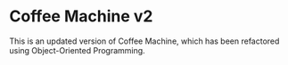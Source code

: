 # Coffee Machine v2
This is an updated version of Coffee Machine, which has been refactored using Object-Oriented Programming.